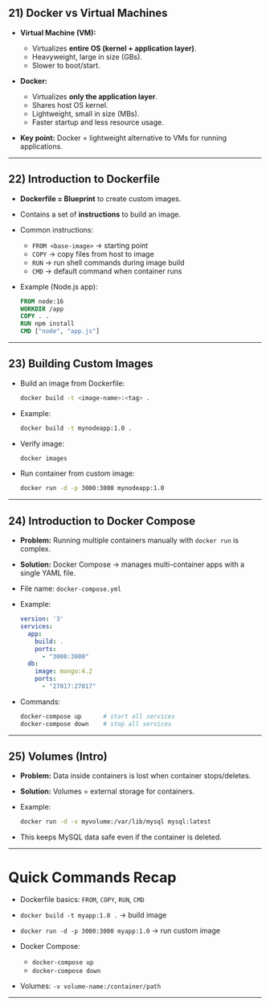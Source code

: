 ## 21) Docker vs Virtual Machines 

* **Virtual Machine (VM):**

  * Virtualizes **entire OS (kernel + application layer)**.
  * Heavyweight, large in size (GBs).
  * Slower to boot/start.
* **Docker:**

  * Virtualizes **only the application layer**.
  * Shares host OS kernel.
  * Lightweight, small in size (MBs).
  * Faster startup and less resource usage.
* **Key point:** Docker = lightweight alternative to VMs for running applications.

---

## 22) Introduction to Dockerfile 

* **Dockerfile = Blueprint** to create custom images.
* Contains a set of **instructions** to build an image.
* Common instructions:

  * `FROM <base-image>` → starting point
  * `COPY` → copy files from host to image
  * `RUN` → run shell commands during image build
  * `CMD` → default command when container runs
* Example (Node.js app):

  ```dockerfile
  FROM node:16
  WORKDIR /app
  COPY . .
  RUN npm install
  CMD ["node", "app.js"]
  ```

---

## 23) Building Custom Images 

* Build an image from Dockerfile:

  ```bash
  docker build -t <image-name>:<tag> .
  ```
* Example:

  ```bash
  docker build -t mynodeapp:1.0 .
  ```
* Verify image:

  ```bash
  docker images
  ```
* Run container from custom image:

  ```bash
  docker run -d -p 3000:3000 mynodeapp:1.0
  ```

---

## 24) Introduction to Docker Compose

* **Problem:** Running multiple containers manually with `docker run` is complex.
* **Solution:** Docker Compose → manages multi-container apps with a single YAML file.
* File name: `docker-compose.yml`
* Example:

  ```yaml
  version: '3'
  services:
    app:
      build: .
      ports:
        - "3000:3000"
    db:
      image: mongo:4.2
      ports:
        - "27017:27017"
  ```
* Commands:

  ```bash
  docker-compose up      # start all services
  docker-compose down    # stop all services
  ```

---

## 25) Volumes (Intro)

* **Problem:** Data inside containers is lost when container stops/deletes.
* **Solution:** Volumes = external storage for containers.
* Example:

  ```bash
  docker run -d -v myvolume:/var/lib/mysql mysql:latest
  ```
* This keeps MySQL data safe even if the container is deleted.

---

# Quick Commands Recap 

* Dockerfile basics: `FROM`, `COPY`, `RUN`, `CMD`
* `docker build -t myapp:1.0 .` → build image
* `docker run -d -p 3000:3000 myapp:1.0` → run custom image
* Docker Compose:

  * `docker-compose up`
  * `docker-compose down`
* Volumes: `-v volume-name:/container/path`

---
